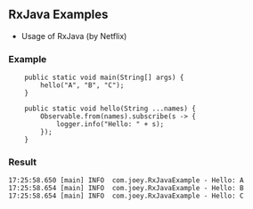 ## RxJava Examples

- Usage of RxJava (by Netflix)

### Example
```
    public static void main(String[] args) {
        hello("A", "B", "C");
    }

    public static void hello(String ...names) {
        Observable.from(names).subscribe(s -> {
            logger.info("Hello: " + s);
        });
    }

```

### Result
```
17:25:58.650 [main] INFO  com.joey.RxJavaExample - Hello: A
17:25:58.654 [main] INFO  com.joey.RxJavaExample - Hello: B
17:25:58.654 [main] INFO  com.joey.RxJavaExample - Hello: C

```
